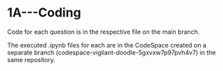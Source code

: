# 1A---Coding

Code for each question is in the respective file on the main branch.

The executed .ipynb files for each are in the CodeSpace created on a separate branch (codespace-vigilant-doodle-5gxvxw7p97pvh4v7) in the same repository.
